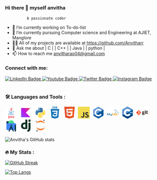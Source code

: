 
### Hi there 👋 myself anvitha
       
              A passionate coder       


- 🔭 I’m currently working on To-do-list
- 🌱 I’m currently pursuing Computer science and Engineering at AJIET, Manglore
- 👨‍💻 All of my projects are available at https://github.com/Anvitharr
- 💬 Ask me about | C | | C++ | | Java | | python |
- 📫 How to reach me anvitharao04@gmail.com


###  Connect with me:


<div id="badges">
  <a href="https://www.linkedin.com/in/anvitha-rao-9a3410202/">
    <img src="https://img.shields.io/badge/LinkedIn-blue?style=for-the-badge&logo=linkedin&logoColor=white" alt="LinkedIn Badge"/>
  </a>
  <a href="https://www.youtube.com/channel/UCNqlm_x0SW6D9JQIKW-0zgA">
    <img src="https://img.shields.io/badge/YouTube-red?style=for-the-badge&logo=youtube&logoColor=white" alt="Youtube Badge"/>
  </a>
  <a href="https://twitter.com/anvitha_rrao?t=ZxxJxLdHbqC-0cK2IqOwzg&s=09">
    <img src="https://img.shields.io/badge/Twitter-blue?style=for-the-badge&logo=twitter&logoColor=white" alt="Twitter Badge"/>
  <a href="https://www.instagram.com/_.anvithaa_/">
    <img src="https://img.shields.io/badge/Instagram-Purple Violet?style=for-the-badge&logo=Instagram&logoColor=white" alt="Instagram Badge"/>
  </a>
 </div>
   <div id="badges">
      <img src="https://komarev.com/ghpvc/?username=Anvitharr&style=flat-square&color=blue" alt=""/>
</div>

### :hammer_and_wrench: Languages and Tools :
       
       
  <div>
  <img src="https://github.com/devicons/devicon/blob/master/icons/java/java-original-wordmark.svg" title="Java" alt="Java" width="40" height="40"/>&nbsp;
  <img src="https://github.com/devicons/devicon/blob/master/icons/kotlin/kotlin-original.svg" title="kotlin" alt="kotlin" width="40" height="40"/>&nbsp;
  <img src="https://github.com/devicons/devicon/blob/master/icons/python/python-original.svg" title="python" alt="python" width="40" height="40"/>&nbsp;
  <img src="https://github.com/devicons/devicon/blob/master/icons/css3/css3-plain-wordmark.svg"  title="CSS3" alt="CSS" width="40" height="40"/>&nbsp;
  <img src="https://github.com/devicons/devicon/blob/master/icons/html5/html5-original.svg" title="HTML5" alt="HTML" width="40" height="40"/>&nbsp;
  <img src="https://github.com/devicons/devicon/blob/master/icons/javascript/javascript-original.svg" title="JavaScript" alt="JavaScript" width="40" height="40"/>&nbsp;
  <img src= "https://github.com/devicons/devicon/blob/master/icons/c/c-original.svg" title="C"  alt="C" width="40" height="40"/>&nbsp;
  <img src="https://github.com/devicons/devicon/blob/master/icons/mysql/mysql-original-wordmark.svg" title="MySQL"  alt="MySQL" width="40" height="40"/>&nbsp;
  <img src="https://github.com/devicons/devicon/blob/master/icons/cplusplus/cplusplus-original.svg" title="cplusplus"  alt="cplusplus" width="40" height="40"/>&nbsp;   
  <img src="https://github.com/devicons/devicon/blob/master/icons/git/git-original-wordmark.svg" title="Git" alt="Git" width="40" height="40"/>&nbsp;
  <img src="https://github.com/devicons/devicon/blob/master/icons/androidstudio/androidstudio-original.svg" title"androidstudio" width="40" height="40"/>&nbsp;
  <img src="https://github.com/devicons/devicon/blob/master/icons/django/django-plain.svg" title"django" width="40" height="40"/>&nbsp;
  <img src="https://github.com/devicons/devicon/blob/master/icons/jupyter/jupyter-original.svg" title"jupyter" width="40" height="40"/>&nbsp;
</div>
       
       
    
       
  
  ![Anvitha's GitHub stats](https://github-readme-stats.vercel.app/api?username=Anvitharr&count_private=true)
       
### :fire: My Stats :
       
       
[![GitHub Streak](https://streak-stats.demolab.com/?user=Anvitharr)](https://git.io/streak-stats)

[![Top Langs](https://github-readme-stats.vercel.app/api/top-langs/?username=Anvitharr&layout=compact)](https://github.com/Anvitharr/github-readme-stats)
       

       
  
